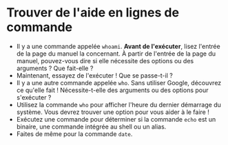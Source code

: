# Trouver de l'aide en lignes de commande

* Il y a une commande appelée `whoami`. **Avant de l'exécuter**, lisez l'entrée de la page du manuel la concernant. À partir de l'entrée de la page du manuel, pouvez-vous dire si elle nécessite des options ou des arguments ? Que fait-elle ?
* Maintenant, essayez de l'exécuter ! Que se passe-t-il ?
* Il y a une autre commande appelée `who`. Sans utiliser Google, découvrez ce qu'elle fait ! Nécessite-t-elle des arguments ou des options pour s'exécuter ?
* Utilisez la commande `who` pour afficher l'heure du dernier démarrage du système. Vous devrez trouver une option pour vous aider à le faire !
* Exécutez une commande pour déterminer si la commande `echo` est un binaire, une commande intégrée au shell ou un alias.
* Faites de même pour la commande `date`.